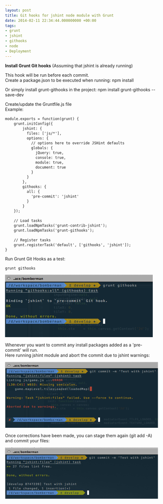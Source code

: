 ```yaml
---
layout: post
title: Git hooks for jshint node module with Grunt
date: 2014-02-11 22:34:44.000000000 +00:00
tags:
- grunt
- jshint
- githooks
- node
- Deployment
---
```


**Install Grunt Git hooks** (Assuming that jshint is already running)

This hook will be run before each commit.  
Create a package.json to be executed when running:
    npm install

Or simply install grunt-githooks in the project:
    npm install grunt-githooks --save-dev

Create/update the Gruntfile.js file  
Example:

    module.exports = function(grunt) {
        grunt.initConfig({
            jshint: {
              files: ['js/*'],
              options: {
                // options here to override JSHint defaults
                globals: {
                  jQuery: true,
                  console: true,
                  module: true,
                  document: true
                }
              }
            },
            githooks: {
              all: {
                'pre-commit': 'jshint'
              }
            }
        });

        // Load tasks
        grunt.loadNpmTasks('grunt-contrib-jshint');
        grunt.loadNpmTasks('grunt-githooks');

        // Register tasks
        grunt.registerTask('default', ['githooks', 'jshint']);
    }

Run Grunt Git Hooks as a test:

    grunt githooks

![Grunt Githooks Command Screenshot](/images/githooks.png "Grunt Githooks Command Screenshot")

Whenever you want to commit any install packages added as a 'pre-commit' will run.  
Here running jshint module and abort the commit due to jshint warnings:

![Warning Pre commit Command Screenshot](/images/warnings-commit.png "Warning Pre commit Command Screenshot")

Once corrections have been made, you can stage them again (git add -A) and commit your files:

![Valid Pre commit Command Screenshot](/images/valid-precommit.png "Valid Pre commit Command Screenshot")

